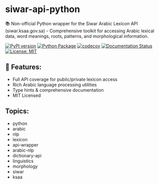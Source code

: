 # siwar-api-python
📚 Non-official Python wrapper for the Siwar Arabic Lexicon API (siwar.ksaa.gov.sa) - Comprehensive toolkit for accessing Arabic lexical data, word meanings, roots, patterns, and morphological information. 

[![PyPI version](https://badge.fury.io/py/siwar-api.svg)](https://badge.fury.io/py/siwar-api)
[![Python Package]([https://github.com/osama-ata/siwar-api-python/actions/workflows/python-package.yml/badge.svg)](https://github.com/osama-ata/siwar-api-python/actions/workflows/python-package.yml)
[![codecov](https://codecov.io/gh/osama-ata/siwar-api-python/branch/main/graph/badge.svg)](https://codecov.io/gh/osama-ata/siwar-api-python)
[![Documentation Status](https://readthedocs.org/projects/siwar-api-python/badge/?version=latest)](https://siwar-api-python.readthedocs.io/en/latest/?badge=latest)
[![License: MIT](https://img.shields.io/badge/License-MIT-yellow.svg)](https://opensource.org/licenses/MIT)

## 🌟 Features:
- Full API coverage for public/private lexicon access
- Rich Arabic language processing utilities
- Type hints & comprehensive documentation
- MIT Licensed

## Topics:
- python
- arabic
- nlp
- lexicon
- api-wrapper
- arabic-nlp
- dictionary-api
- linguistics
- morphology
- siwar
- ksaa
